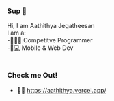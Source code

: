 ### Sup 👋

Hi, I am Aathithya Jegatheesan <br />
I am a:<br />
-🧑🏾‍💻 Competitve Programmer<br />
-🏾‍💻 Mobile & Web Dev<br />
<br />


### Check me Out!
- 🥷🏼 https://aathithya.vercel.app/

